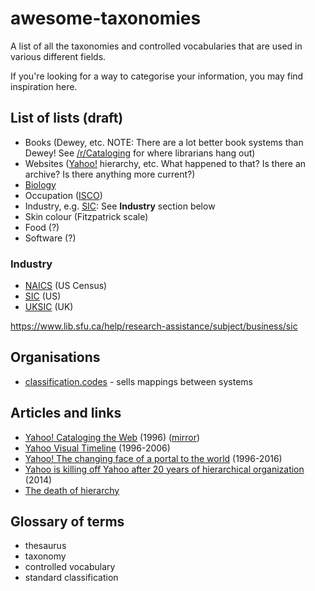 # awesome-taxonomies
A list of all the taxonomies and controlled vocabularies that are used in various different fields.

If you're looking for a way to categorise your information, you may find inspiration here.

## List of lists (draft)

- Books (Dewey, etc. NOTE: There are a lot better book systems than Dewey! See [/r/Cataloging](https://www.reddit.com/r/Cataloging) for where librarians hang out)
- Websites ([Yahoo!](https://en.wikipedia.org/wiki/Yahoo!) hierarchy, etc. What happened to that? Is there an archive? Is there anything more current?)
- [Biology](https://en.wikipedia.org/wiki/Taxonomy_(biology))
- Occupation ([ISCO](https://en.wikipedia.org/wiki/International_Standard_Classification_of_Occupations))
- Industry, e.g. [SIC](https://en.wikipedia.org/wiki/Standard_Industrial_Classification): See **Industry** section below
- Skin colour (Fitzpatrick scale)
- Food (?)
- Software (?)

### Industry

- [NAICS](https://www.census.gov/naics/) (US Census)
- [SIC](https://en.wikipedia.org/wiki/Standard_Industrial_Classification) (US)
- [UKSIC](https://en.wikipedia.org/wiki/United_Kingdom_Standard_Industrial_Classification_of_Economic_Activities) (UK)

https://www.lib.sfu.ca/help/research-assistance/subject/business/sic

## Organisations

- [classification.codes](https://classification.codes/) - sells mappings between systems

## Articles and links

- [Yahoo! Cataloging the Web](https://misc.library.ucsb.edu/untangle/callery.html) (1996) ([mirror](/misc.library.ucsb.edu/untangle/callery.html))
- [Yahoo Visual Timeline](https://www.searchenginejournal.com/yahoo-visual-timeline-1996-2006/3306/) (1996-2006)
- [Yahoo! The changing face of a portal to the world](https://mashable.com/feature/yahoo-history) (1996-2016)
- [Yahoo is killing off Yahoo after 20 years of hierarchical organization](https://arstechnica.com/information-technology/2014/09/yahoo-killing-off-yahoo-after-20-years-of-hierarchical-organization/) (2014)
- [The death of hierarchy](https://everypageispageone.com/2014/09/29/the-death-of-hierarchy/)

## Glossary of terms

- thesaurus
- taxonomy
- controlled vocabulary
- standard classification
